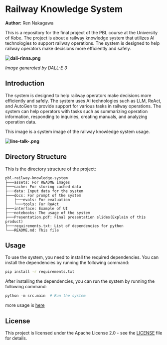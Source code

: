 # Railway Knowledge System

**Author:** Ren Nakagawa

This is a repository for the final project of the PBL course at the University of Kobe. The project is about a railway knowledge system that utilizes AI technologies to support railway operations. The system is designed to help railway operators make decisions more efficiently and safely.

**![dali-rinna.png](./assets/dali-rinna.png)**

*Image generated by DALL-E 3*

## Introduction

The system is designed to help railway operators make decisions more efficiently and safely. The system uses AI technologies such as LLM, ReAct, and AutoGen to provide support for various tasks in railway operations. The system can help operators with tasks such as summarizing operation information, responding to inquiries, creating manuals, and analyzing operation data.

This image is a system image of the railway knowledge system usage.

**![line-talk-.png](./assets/line-talk-.png)**


## Directory Structure

This is the directory structure of the project:

```
pbl-railway-knowledge-system
├───assets: For README images
├───cache: For storing cached data
├───data: Input data for the system
├───docs: For prompt of the system
│   ├───evals: For evaluation
│   └───tools: For ReAct
├───interface: Example of UI
├───notebooks: The usage of the system
├───Presentation.pdf: Final presentation slides(Explain of this product)
├───requirements.txt: List of dependencies for python
└───README.md: This file
```

## Usage

To use the system, you need to install the required dependencies. You can install the dependencies by running the following command:

```bash
pip install -r requirements.txt
```

After installing the dependencies, you can run the system by running the following command:

```python
python -m src.main  # Run the system
```

more usage is [here](./notebooks/README.md)

## License

This project is licensed under the Apache License 2.0 - see the [LICENSE](LICENSE) file for details.
